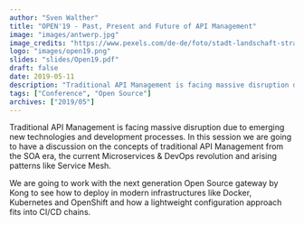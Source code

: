 ```yaml
---
author: "Sven Walther"
title: "OPEN'19 - Past, Present and Future of API Management"
image: "images/antwerp.jpg"
image_credits: "https://www.pexels.com/de-de/foto/stadt-landschaft-strasse-dunkel-6902376/"
logo: "images/open19.png"
slides: "slides/Open19.pdf"
draft: false
date: 2019-05-11
description: "Traditional API Management is facing massive disruption due to emerging new technologies and development processes."
tags: ["Conference", "Open Source"]
archives: ["2019/05"]
---
```


Traditional API Management is facing massive disruption due to emerging new technologies and development processes. In this session we are going to have a discussion on the concepts of traditional API Management from the SOA era, the current Microservices & DevOps revolution and arising patterns like Service Mesh.

We are going to work with the next generation Open Source gateway by Kong to see how to deploy in modern infrastructures like Docker, Kubernetes and OpenShift and how a lightweight configuration approach fits into CI/CD chains.
